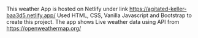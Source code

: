 This weather App is hosted on Netlify under link https://agitated-keller-baa3d5.netlify.app/
Used HTML, CSS, Vanilla Javascript and Bootstrap to create this project.
The app shows Live weather data using API from https://openweathermap.org/
